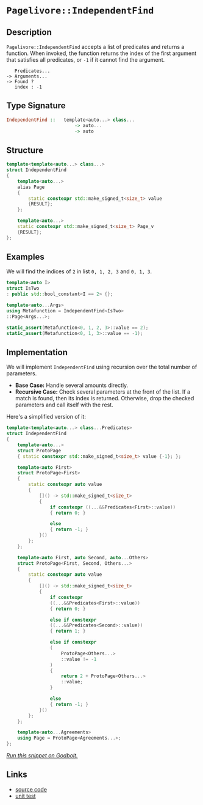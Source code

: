 <!-- Copyright 2024 Feng Mofan
SPDX-License-Identifier: Apache-2.0 -->

# `Pagelivore::IndependentFind`

## Description

`Pagelivore::IndependentFind` accepts a list of predicates and returns a function.
When invoked, the function returns the index of the first argument that satisfies all predicates, or `-1` if it cannot find the argument.

<pre><code>   Predicates...
-> Arguments...
-> Found ?
   index : -1</code></pre>

## Type Signature

```Haskell
IndependentFind ::   template<auto...> class...
                         -> auto...
                         -> auto
```

## Structure

```C++
template<template<auto...> class...>
struct IndependentFind
{
    template<auto...>
    alias Page
    {
        static constexpr std::make_signed_t<size_t> value
        {RESULT};
    };

    template<auto...>
    static constexpr std::make_signed_t<size_t> Page_v
    {RESULT};
};
```

## Examples

We will find the indices of `2` in list `0, 1, 2, 3` and `0, 1, 3`.

```C++
template<auto I>
struct IsTwo
: public std::bool_constant<I == 2> {};

template<auto...Args>
using Metafunction = IndependentFind<IsTwo>
::Page<Args...>;

static_assert(Metafunction<0, 1, 2, 3>::value == 2);
static_assert(Metafunction<0, 1, 3>::value == -1);
```

## Implementation

We will implement `IndependentFind` using recursion over the total number of parameters.

- **Base Case:** Handle several amounts directly.
- **Recursive Case:** Check several parameters at the front of the list.
If a match is found, then its index is returned.
Otherwise, drop the checked parameters and call itself with the rest.

Here's a simplified version of it:

```C++
template<template<auto...> class...Predicates>
struct IndependentFind
{
    template<auto...>
    struct ProtoPage
    { static constexpr std::make_signed_t<size_t> value {-1}; };

    template<auto First>
    struct ProtoPage<First>
    {   
        static constexpr auto value 
        {
            []() -> std::make_signed_t<size_t>
            {
                if constexpr ((...&&Predicates<First>::value))
                { return 0; }

                else
                { return -1; }
            }()
        };
    };

    template<auto First, auto Second, auto...Others>
    struct ProtoPage<First, Second, Others...>
    {   
        static constexpr auto value 
        {
            []() -> std::make_signed_t<size_t>
            {
                if constexpr
                ((...&&Predicates<First>::value))
                { return 0; }

                else if constexpr
                ((...&&Predicates<Second>::value))
                { return 1; }

                else if constexpr
                (
                    ProtoPage<Others...>
                    ::value != -1
                )
                { 
                    return 2 + ProtoPage<Others...>
                    ::value; 
                }

                else
                { return -1; }
            }()
        };
    };

    template<auto...Agreements>
    using Page = ProtoPage<Agreements...>;
};
```

[*Run this snippet on Godbolt.*](https://godbolt.org/#z:OYLghAFBqd5QCxAYwPYBMCmBRdBLAF1QCcAaPECAMzwBtMA7AQwFtMQByARg9KtQYEAysib0QXACx8BBAKoBnTAAUAHpwAMvAFYTStJg1DIApACYAQuYukl9ZATwDKjdAGFUtAK4sGIAKxcpK4AMngMmAByPgBGmMQgAOyJpAAOqAqETgwe3r4BQemZjgJhEdEscQnJtpj2JQxCBEzEBLk%2BfoG19dlNLQRlUbHxSSkKza3t%2BV3j/YMVVaMAlLaoXsTI7BzmAMzhyN5YANQmO24EAJ6pmAD6BMRMhAqn2CYaAIK7%2B4eYJ2fI43QWCoLzenw%2BBEwLFSBkhp3OUJhTDhZyYXiIADosS8jgcmAoFFiMcpiJh8KJIc8dq8PuNiF4HEcAJIMLDXVmMAgAMXC6DBJkSVg%2BRxFR0h0NhmHhaMx2OpYNFRzpDIIRxJqCIyiYwClwtFAosSuajmQuIE40wqlSxCN6BAIBYTAA1rdMsAIug7vDMgAvW4EHEANzEXl%2BBoAtFwBQARU6GmNx/l6kXipEotwy1BHHnEcag5NG%2BmM9Wa7VSs45vPygsG/UFxWzE1mhgWq02zNHYPeMP1/WChWKwcikz%2BKz%2BaMQJZHcM4wH2x0um5uj1es6%2B/3595DocGgfb7d4KjN1vWo5QInmABsV5JZLwFMwVLclYD1PtXdDSyWe/3g9rpIIdYGCODQ4xORJYw%2BH9f1FOolGgmDwMNACgOnKMdnjCCEJ3CDJ2w8DYwwn8EyIqCC1TSVpXRLMX1II4OyETA0FZOjMyJAB5AgEHiKkaS3UVlWLYgNVQLUdXhWijkY5j0DozjuNzC9q344dBTrFTB0be9j0hNt6OozsQx7DTFV3Xsd1HEcJynGdqVtednVdPB3TJVc3HXVc%2BMQpD8P3Q8dMta1fO3c9sTMa9wtvclkUfCS8FzV9sHfIyv2CnDkMwQDiGA0CMIIpMTMQuDfn85iT2INLB1CjErxvUlospeFpIEPk3xAD9MFS8zf3/TLUPQzDIPBQqYOKo5SvNXSgu6/cIEq/cS1Est4XknilK87zt2S7sjjAMBTmjND5tFb8Zu3WtjqHFDsqOMwTksNVhNLcSzlWxS5Q2zbB220MwMu/KyJG39iv%2B3qsuAyM/qws7VOs/CSKFDSEYKxUKJiqjZQxd5gFJKFOV4n8vEyIw1TLP5DsWsTyzcbHcbYQRCQ%2BxMoKw0jhoAegAKm5nneb59mwS5nmjgAFUfAgFCOXmBY%2BIW%2Bfl7mZeGr4GAOLxjnhZjNlSCXNzBNH0w7JlN0E1UmQUEWAHdUDBEAjlSLwYlobS5xAGJUE8G4yuaQR4SZcmDtunFd1ZxH9cRSjUWool3mIYACY%2BInwmAI4AFlMqYKgvFVhpyeZDl2SwQQeVZP2Letzd7Sp%2BFY/j9bmeGrTkBufElFaCB0%2BaLOc%2ByeENDooJbronYXh%2BsMdkIw6zG/Nmm5bgl4gIDuM%2B7hxe7OfujkHke2o6gOJ7QmfEY4FZaE4fxeD8DgtFIVBODcaxrCVNYNjDMwdh4UgCE0E%2BVidAJJAYg0JILgiQdgaH8BocKl4zAAA5YH6E4JIXgLAJAaH7lfG%2Bd8OC8AUCAfu39r4n1IHAWAMBEAgDWAQB2BByCUDQNCOg8RIisC2KoWBl5wyXkkEcYAyBTRSAxGYXgd4iDEDwHaII/BBAiDEOwKQMhBCKBUOoIhpBdBBEtg8VInAeCn3PpfH%2Bt9ODsXRDQo4qAjzsM4dw3h/Ct6ALuhADwjD6A2l2FwJYvBCFaBWBAJADDUhMLIBQCAgTgkgGAFIMwfA6CQlzJQGIRiYjhBaBcXRvAUnMGIBcdiMRtBMUIZ/Bh9MCDsQYLQdJaisAxC8MADMtBaB4O4LwLAjojDiGqfFQpeBAyPiMZaJi6Itif3CJCM%2BajnYxAeDkjwWAjH3DwKglppA%2BnEHdkoaMUJDDAGdkYH%2BKwqAGHjgANTwJgS27F2QZMUcIUQ4gFHSPkEoNQRiNH6B2SgR%2Blh9B4BiHgyAKxUA62yM08MgIDqmEsNYMwWC1niKwACyc3QenOAgK4KYfggihHCEMSoIxCgZCyAITFegijEoYPMYYCQgh2FRY0CYbRPAdD0HSteAg%2BitCpfimlthGWktpYy7lixPGrHWJsCQ%2BiOAX1IJg3g2CjjWK4TwvhAjHFnlwIQEg90P5eK/gclY3EmBYASMi/%2BkgdgYgAJw7ESJIYBZhJCXnQf4S8VrEEcGQaQVBH8MSXi4JeWBVrYEBv8CA/wNrLyyqMdg3B%2BD9VEL8eQ/xlCzHojoWE1ArjmGsM4C0FggZEjhiYLiAwJMuBWoxFwIBIj8BiIkXoJ5siHnSCeco15ajdAxK0UwHRLSpUyrlcYjgpjqHogsUefNhbi2lp2VvSt1aNBnhcUEtxOrp7eIOSQgJWbV3xAzeEtxIAp1FrxEYCtXB%2B40FoPEvBEAklqKyWkm5T6cl5IKQ4G5JTOTlMqUYmpdSGlNJuW0nZnSb74FJGvPpzSb6DOQMMm5Yy6hGKmTMi4cytg30Wcsz%2BayNmYC2e03Zyct1HO1AoM5FyrmMBuU2%2B58jW2yHbaom%2BXaPn7KhVYH5UykVApBeaTg4KCCtWjFxmFcL4gIv6YClF7K/DotZAK4IrJhUErSEShoynyUNDU7ytlDROVMryFiuThmhW4oWOp2YkxmX5EFXMSz1LJVitfi5iZg6Y2cHosQAtRaS1npThWqtQCNV1u1R4vVPjf6kCNSaygUqvU%2BsrcAxIEbkg7EkI67hQQh2xtsPG6LSb4ApqoTQg9u7gksLYHm3ztiWAKEDKaQMwXJTjFrVqhFjbZDNsY7cljbyQA7FID2vteiPWebUdg0d5jLE%2BZYPVxrzXWsxXGMuyra7dg7Ci1ulNh792hP2wkJrqRUg3Ba1am4bWCAtzq62uJPFEnJNSTkl9L3cn5MKV%2BrNpTf1VIg5gWp9SxDAZWaBjpWHWndOg/0tR8HEMrOQxMm%2BaG0mYYWeI3DvB8MZEI9sjppHE18GOZR85lzrkrPo3IiQTGlEvNYzoIbHHjDfJsLx%2BA/GGjNPZnOcTlhYXyvhRImTyKDPZBcEpuzpmcXlGc4S4o2RtOaeyHp1ldR6VGeU2LjlFnZc8tZfyqXBvHN65FSsBQL8JWio84Yqb3n82Laa52FblJVQQE1WInVnjN2JsNZgY1IxkUTKSyAMwladg7H8JAkB6CI%2BJEDdGu3OCCsEINaQc1/hrX%2BFgeFK1kgrVgNtVwYbEydi26wZwH3vipXCMTxX5PRWVhrMyM4SQQA%3D)

## Links

- [source code](../../../../conceptrodon/pagelivore/independent_find.hpp)
- [unit test](../../../../tests/unit/metafunctions/pagelivore/independent_find.test.hpp)
